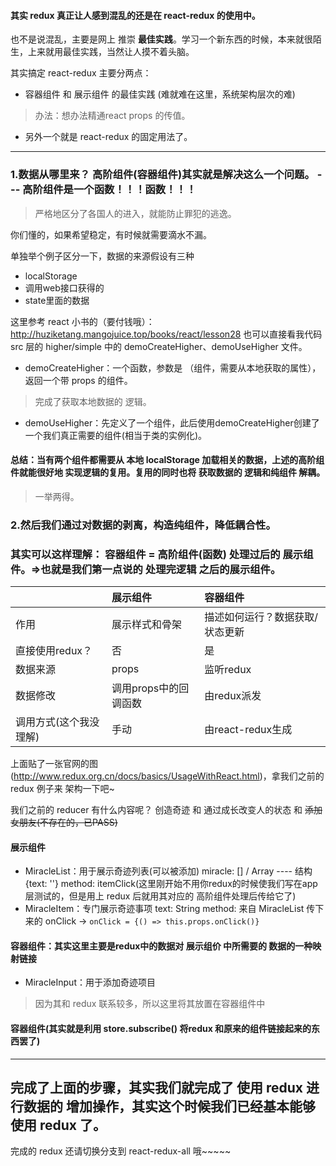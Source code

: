 #### 其实 redux 真正让人感到混乱的还是在 react-redux 的使用中。

也不是说混乱，主要是网上 推崇 **最佳实践**。学习一个新东西的时候，本来就很陌生，上来就用最佳实践，当然让人摸不着头脑。

其实搞定 react-redux 主要分两点：
* 容器组件 和 展示组件 的最佳实践  (难就难在这里，系统架构层次的难)
> 办法：想办法精通react  props 的传值。

* 另外一个就是 react-redux 的固定用法了。

*  *  *

### 1.数据从哪里来？  高阶组件(容器组件)其实就是解决这么一个问题。   --- 高阶组件是一个函数！！！函数！！！
> 严格地区分了各国人的进入，就能防止罪犯的逃逸。

你们懂的，如果希望稳定，有时候就需要滴水不漏。

单独举个例子区分一下，数据的来源假设有三种
* localStorage
* 调用web接口获得的
* state里面的数据

这里参考 react 小书的（要付钱哦）：http://huziketang.mangojuice.top/books/react/lesson28
也可以直接看我代码 src 层的 higher/simple 中的 demoCreateHigher、demoUseHigher 文件。

* demoCreateHigher：一个函数，参数是 （组件，需要从本地获取的属性），返回一个带 props 的组件。
> 完成了获取本地数据的 逻辑。

* demoUseHigher：先定义了一个组件，此后使用demoCreateHigher创建了一个我们真正需要的组件(相当于类的实例化)。

#### 总结：当有两个组件都需要从 本地 localStorage 加载相关的数据，上述的高阶组件就能很好地 实现逻辑的复用。复用的同时也将 获取数据的 逻辑和纯组件 解耦。
> 一举两得。

### 2.然后我们通过对数据的剥离，构造纯组件，降低耦合性。

### 其实可以这样理解：  容器组件 = 高阶组件(函数) 处理过后的 展示组件。=>也就是我们第一点说的 处理完逻辑 之后的展示组件。

||展示组件|容器组件|
|:-|:-|:-|
|作用|展示样式和骨架|描述如何运行？数据获取/状态更新|
|直接使用redux？|否|是|
|数据来源|props|监听redux|
|数据修改|调用props中的回调函数|由redux派发|
|调用方式(这个我没理解)|手动|由react-redux生成|

上面贴了一张官网的图(http://www.redux.org.cn/docs/basics/UsageWithReact.html)，拿我们之前的 redux 例子来 架构一下吧~

我们之前的 reducer 有什么内容呢？ 创造奇迹 和 通过成长改变人的状态 和 ~~添加女朋友(不存在的，已PASS)~~

#### 展示组件
* MiracleList：用于展示奇迹列表(可以被添加)
    miracle: []  /  Array   ---- 结构 {text: ''}
    method: itemClick(这里刚开始不用你redux的时候使我们写在app层测试的，但是用上 redux 后就用其对应的 高阶组件处理后传给它了)
* MiracleItem：专门展示奇迹事项
    text: String
    method: 来自 MiracleList 传下来的 onClick   ->  `onClick = {() => this.props.onClick()}`

#### 容器组件：其实这里主要是redux中的数据对 展示组价 中所需要的 数据的一种映射链接

* MiracleInput：用于添加奇迹项目
> 因为其和 redux 联系较多，所以这里将其放置在容器组件中


#### 容器组件(其实就是利用 store.subscribe() 将redux 和原来的组件链接起来的东西罢了)

*  *  *


## 完成了上面的步骤，其实我们就完成了 使用 redux 进行数据的 增加操作，其实这个时候我们已经基本能够使用 redux 了。

完成的 redux 还请切换分支到  react-redux-all 哦~~~~~
